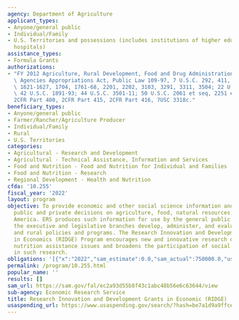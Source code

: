 ```yaml
---
agency: Department of Agriculture
applicant_types:
- Anyone/general public
- Individual/Family
- U.S. Territories and possessions (includes institutions of higher education and
  hospitals)
assistance_types:
- Formula Grants
authorizations:
- "FY 2012 Agriculture, Rural Development, Food and Drug Administration, and Related\
  \ Agencies Appropriations Act, Public Law 109-97, 7 U.S.C. 292, 411, 427, 1441a,\
  \ 1621-1627, 1704, 1761-68, 2201, 2202, 3103, 3291, 3311, 3504; 22 U.S.C. 3101;\
  \ 42 U.S.C. 1891-93; 44 U.S.C. 3501-11; 50 U.S.C. 2061 et seq, 2251 et seq.\r\n\
  2CFR Part 400, 2CFR Part 415, 2CFR Part 416, 7USC 3318c."
beneficiary_types:
- Anyone/general public
- Farmer/Rancher/Agriculture Producer
- Individual/Family
- Rural
- U.S. Territories
categories:
- Agricultural - Research and Development
- Agricultural - Technical Assistance, Information and Services
- Food and Nutrition - Food and Nutrition for Individual and Families
- Food and Nutrition - Research
- Regional Development - Health and Nutrition
cfda: '10.255'
fiscal_year: '2022'
layout: program
objective: To provide economic and other social science information and analysis for
  public and private decisions on agriculture, food, natural resources, and rural
  America. ERS produces such information for use by the general public and to help
  the executive and legislative branches develop, administer, and evaluate agricultural
  and rural policies and programs. The Research Innovation and Development Grants
  in Economics (RIDGE) Program encourages new and innovative research on food and
  nutrition assistance issues and broadens the participation of social science scholars
  in such research.
obligations: '[{"x":"2022","sam_estimate":0.0,"sam_actual":750000.0,"usa_spending_actual":0.0},{"x":"2023","sam_estimate":600000.0,"sam_actual":0.0,"usa_spending_actual":0.0},{"x":"2024","sam_estimate":0.0,"sam_actual":0.0,"usa_spending_actual":0.0}]'
permalink: /program/10.255.html
popular_name: ''
results: []
sam_url: https://sam.gov/fal/ec2a93d55b8f43c1abc48b56e6c63644/view
sub-agency: Economic Research Service
title: Research Innovation and Development Grants in Economic (RIDGE)
usaspending_url: https://www.usaspending.gov/search/?hash=be7a1d9a9ffceb20b130fd55f5e75916
---
```

